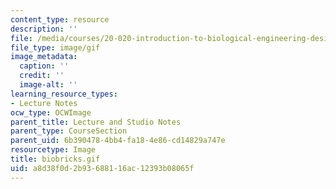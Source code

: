 ```yaml
---
content_type: resource
description: ''
file: /media/courses/20-020-introduction-to-biological-engineering-design-spring-2009/a8d38f0d2b93688116ac12393b08065f_biobricks.gif
file_type: image/gif
image_metadata:
  caption: ''
  credit: ''
  image-alt: ''
learning_resource_types:
- Lecture Notes
ocw_type: OCWImage
parent_title: Lecture and Studio Notes
parent_type: CourseSection
parent_uid: 6b390478-4bb4-fa18-4e86-cd14829a747e
resourcetype: Image
title: biobricks.gif
uid: a8d38f0d-2b93-6881-16ac-12393b08065f
---
```

